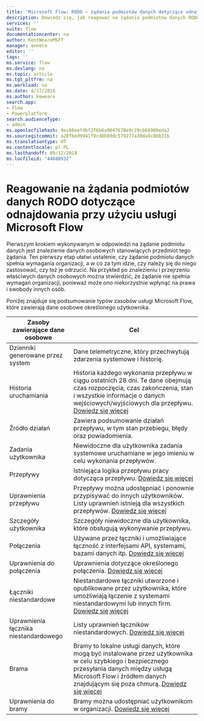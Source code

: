 ```yaml
---
title: 'Microsoft Flow: RODO — żądania podmiotów danych dotyczące odnajdowania | Microsoft Docs'
description: Dowiedz się, jak reagować na żądania podmiotów danych RODO dotyczące odnajdowania przy użyciu usługi Microsoft Flow.
services: ''
suite: flow
documentationcenter: na
author: KentWeareMSFT
manager: anneta
editor: ''
tags: ''
ms.service: flow
ms.devlang: na
ms.topic: article
ms.tgt_pltfrm: na
ms.workload: na
ms.date: 4/17/2018
ms.author: keweare
search.app:
- Flow
- Powerplatform
search.audienceType:
- admin
ms.openlocfilehash: 9ec66eefdbf2f6b6a9047678e9c29cb66900eda2
ms.sourcegitcommit: a20fbed9941f0cd8b69dc579277a30da9c8bb31b
ms.translationtype: HT
ms.contentlocale: pl-PL
ms.lasthandoff: 09/12/2018
ms.locfileid: "44688932"
---
```

# <a name="responding-to-gdpr-data-subject-discovery-requests-for-microsoft-flow"></a>Reagowanie na żądania podmiotów danych RODO dotyczące odnajdowania przy użyciu usługi Microsoft Flow

Pierwszym krokiem wykonywanym w odpowiedzi na żądanie podmiotu danych jest znalezienie danych osobowych stanowiących przedmiot tego żądania. Ten pierwszy etap ułatwi ustalenie, czy żądanie podmiotu danych spełnia wymagania organizacji, a w co za tym idzie, czy należy się do niego zastosować, czy też je odrzucić. Na przykład po znalezieniu i przejrzeniu właściwych danych osobowych można stwierdzić, że żądanie nie spełnia wymagań organizacji, ponieważ może ono niekorzystnie wpłynąć na prawa i swobody innych osób.

Poniżej znajduje się podsumowanie typów zasobów usługi Microsoft Flow, które zawierają dane osobowe określonego użytkownika.

|**Zasoby zawierające dane osobowe**|**Cel**|
|-----|-----|
|Dzienniki generowane przez system|Dane telemetryczne, który przechwytują zdarzenia systemowe i historię.|
|Historia uruchamiania|Historia każdego wykonania przepływu w ciągu ostatnich 28 dni. Te dane obejmują czas rozpoczęcia, czas zakończenia, stan i wszystkie informacje o danych wejściowych/wyjściowych dla przepływu. [Dowiedz się więcej](https://flow.microsoft.com/blog/download-history-recurrence/)|
|Źródło działań| Zawiera podsumowanie działań przepływu, w tym stan przebiegu, błędy oraz powiadomienia.|
|Zadania użytkownika|Niewidoczne dla użytkownika zadania systemowe uruchamiane w jego imieniu w celu wykonania przepływów.|
|Przepływy|Istniejąca logika przepływu pracy dotycząca przepływu. [Dowiedz się więcej](https://docs.microsoft.com/flow/get-started-logic-flow)|
|Uprawnienia przepływu|Przepływy można udostępniać i ponownie przypisywać do innych użytkowników. Listy uprawnień istnieją dla wszystkich przepływów. [Dowiedz się więcej](https://docs.microsoft.com/flow/frequently-asked-questions#can-i-share-the-flows-i-create)|
|Szczegóły użytkownika|Szczegóły niewidoczne dla użytkownika, które obsługują wykonywanie przepływu.|
|Połączenia|Używane przez łączniki i umożliwiające łączność z interfejsami API, systemami, bazami danych itp. [Dowiedz się więcej](https://docs.microsoft.com/flow/add-manage-connections)|
|Uprawnienia do połączenia|Uprawnienia dotyczące określonego połączenia. [Dowiedz się więcej](https://docs.microsoft.com/flow/add-manage-connections)|
|Łączniki niestandardowe|Niestandardowe łączniki utworzone i opublikowane przez użytkownika, które umożliwiają łączenie z systemami niestandardowymi lub innych firm. [Dowiedz się więcej](https://docs.microsoft.com/connectors/custom-connectors/)|
|Uprawnienia łącznika niestandardowego|Listy uprawnień łączników niestandardowych. [Dowiedz się więcej](https://docs.microsoft.com/connectors/custom-connectors/share)|
|Brama|Bramy to lokalne usługi danych, które mogą być instalowane przez użytkownika w celu szybkiego i bezpiecznego przesyłania danych między usługą Microsoft Flow i źródłem danych znajdującym się poza chmurą. [Dowiedz się więcej](https://docs.microsoft.com/flow/gateway-manage)|
|Uprawnienia do bramy|Bramy można udostępniać użytkownikom w organizacji. [Dowiedz się więcej](https://go.microsoft.com/fwlink/?linkid=872249)|
